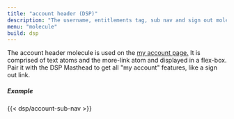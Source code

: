 ```yaml
---
title: "account header (DSP)"
description: "The username, entitlements tag, sub nav and sign out molecule at the top of my account pages"
menu: "molecule"
build: dsp
---
```


The account header molecule is used on the <a href="/saratoga/decks/my-account">my account page.</a> It is comprised of text atoms and the more-link atom and displayed in a flex-box. Pair it with the DSP Masthead to get all "my account" features, like a sign out link.

##### Example

<div class="example">
  {{< dsp/account-sub-nav >}}
</div>
